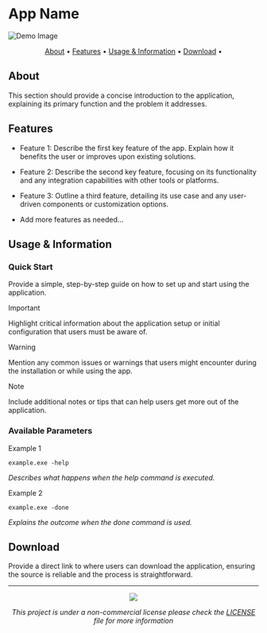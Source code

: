 
# App Name

![Demo Image](path/to/demo-image.png)

<p align="center">
  <a href="#About">About</a> •
  <a href="#Features">Features</a> •
  <a href="#Usage-%26-Information">Usage & Information</a> •
  <a href="#Download">Download</a> •
</p>

## About

This section should provide a concise introduction to the application, explaining its primary function and the problem it addresses. 

## Features

- Feature 1: Describe the first key feature of the app. Explain how it benefits the user or improves upon existing solutions.

- Feature 2: Describe the second key feature, focusing on its functionality and any integration capabilities with other tools or platforms.

- Feature 3: Outline a third feature, detailing its use case and any user-driven components or customization options.

- Add more features as needed...

## Usage & Information

### Quick Start

Provide a simple, step-by-step guide on how to set up and start using the application.

> [!IMPORTANT]
> Highlight critical information about the application setup or initial configuration that users must be aware of.

> [!WARNING]
> Mention any common issues or warnings that users might encounter during the installation or while using the app.

> [!NOTE]
> Include additional notes or tips that can help users get more out of the application.

### Available Parameters

Example 1
```shell
example.exe -help
```
*Describes what happens when the help command is executed.*

Example 2
```shell
example.exe -done
```
*Explains the outcome when the done command is used.*

## Download

Provide a direct link to where users can download the application, ensuring the source is reliable and the process is straightforward.

---
<p align="center"><a href="https://github.com/SegoCode/RepositoryTemplate/graphs/contributors">
  <img src="https://contrib.rocks/image?repo=SegoCode/RepositoryTemplate" />
</a></p>

<p align="center"><i>This project is under a non-commercial license please check the <a href="path/to/LICENSE">LICENSE</a> file for more information</i></p>
